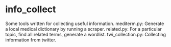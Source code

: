 # info_collect

Some tools written for collecting useful information.
mediterm.py: Generate a local medical dictionary by running a scraper.
related.py: For a particular topic, find all related terms, generate a wordlist.
twi_collection.py: Collecting information from twitter.
